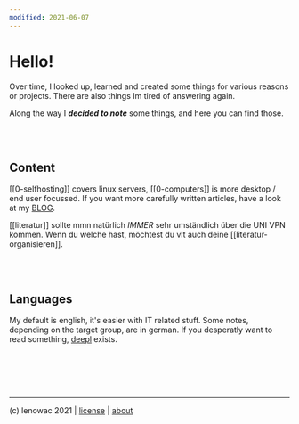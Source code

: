 ```yaml
---
modified: 2021-06-07
---
```


# Hello!

Over time, I looked up, learned and created some things for various reasons or projects. There are also things Im tired of answering again.

Along the way I ***decided to note*** some things, and here you can find those.

<br></br>
 
## Content
 
[[0-selfhosting]] covers linux servers, [[0-computers]] is more desktop / end user focussed.
If you want more carefully written articles, have a look at my [BLOG](https://blog.decided.to). 
 
[[literatur]] sollte mmn natürlich _IMMER_ sehr umständlich über die UNI VPN kommen. Wenn du welche hast, möchtest du vlt auch deine [[literatur-organisieren]].
 
<br></br>

## Languages
 
My default is english, it's easier with IT related stuff. Some notes, depending on the target group, are in german. 
If you desperatly want to read something, [deepl](https://deepl.com) exists.

<br></br><br></br>
 

-------
(c) lenowac 2021 | [license](https://decided.to/license) | [about](https://decided.to/about)
